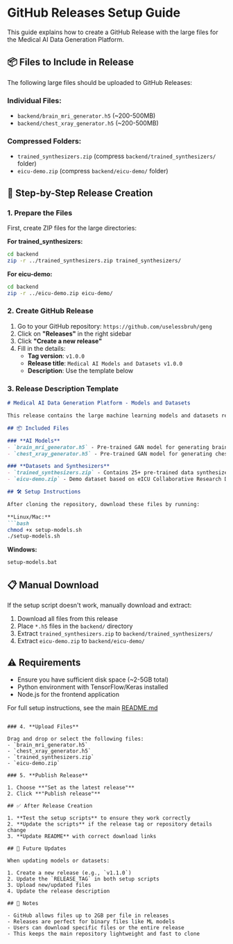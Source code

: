 # GitHub Releases Setup Guide

This guide explains how to create a GitHub Release with the large files for the Medical AI Data Generation Platform.

## 📦 Files to Include in Release

The following large files should be uploaded to GitHub Releases:

### **Individual Files:**
- `backend/brain_mri_generator.h5` (~200-500MB)
- `backend/chest_xray_generator.h5` (~200-500MB)

### **Compressed Folders:**
- `trained_synthesizers.zip` (compress `backend/trained_synthesizers/` folder)
- `eicu-demo.zip` (compress `backend/eicu-demo/` folder)

## 🚀 Step-by-Step Release Creation

### 1. **Prepare the Files**

First, create ZIP files for the large directories:

**For trained_synthesizers:**
```bash
cd backend
zip -r ../trained_synthesizers.zip trained_synthesizers/
```

**For eicu-demo:**
```bash
cd backend
zip -r ../eicu-demo.zip eicu-demo/
```

### 2. **Create GitHub Release**

1. Go to your GitHub repository: `https://github.com/uselessbruh/geng`
2. Click on **"Releases"** in the right sidebar
3. Click **"Create a new release"**
4. Fill in the details:
   - **Tag version**: `v1.0.0`
   - **Release title**: `Medical AI Models and Datasets v1.0.0`
   - **Description**: Use the template below

### 3. **Release Description Template**

```markdown
# Medical AI Data Generation Platform - Models and Datasets

This release contains the large machine learning models and datasets required for the Medical AI Data Generation Platform.

## 📦 Included Files

### **AI Models**
- `brain_mri_generator.h5` - Pre-trained GAN model for generating brain MRI images
- `chest_xray_generator.h5` - Pre-trained GAN model for generating chest X-ray images

### **Datasets and Synthesizers**
- `trained_synthesizers.zip` - Contains 25+ pre-trained data synthesizers for medical data generation
- `eicu-demo.zip` - Demo dataset based on eICU Collaborative Research Database

## 🛠️ Setup Instructions

After cloning the repository, download these files by running:

**Linux/Mac:**
```bash
chmod +x setup-models.sh
./setup-models.sh
```

**Windows:**
```cmd
setup-models.bat
```

## 📋 Manual Download

If the setup script doesn't work, manually download and extract:

1. Download all files from this release
2. Place `*.h5` files in the `backend/` directory
3. Extract `trained_synthesizers.zip` to `backend/trained_synthesizers/`
4. Extract `eicu-demo.zip` to `backend/eicu-demo/`

## ⚠️ Requirements

- Ensure you have sufficient disk space (~2-5GB total)
- Python environment with TensorFlow/Keras installed
- Node.js for the frontend application

For full setup instructions, see the main [README.md](https://github.com/uselessbruh/geng/blob/main/README.md)
```

### 4. **Upload Files**

Drag and drop or select the following files:
- `brain_mri_generator.h5`
- `chest_xray_generator.h5`
- `trained_synthesizers.zip`
- `eicu-demo.zip`

### 5. **Publish Release**

1. Choose **"Set as the latest release"**
2. Click **"Publish release"**

## ✅ After Release Creation

1. **Test the setup scripts** to ensure they work correctly
2. **Update the scripts** if the release tag or repository details change
3. **Update README** with correct download links

## 🔄 Future Updates

When updating models or datasets:

1. Create a new release (e.g., `v1.1.0`)
2. Update the `RELEASE_TAG` in both setup scripts
3. Upload new/updated files
4. Update the release description

## 📝 Notes

- GitHub allows files up to 2GB per file in releases
- Releases are perfect for binary files like ML models
- Users can download specific files or the entire release
- This keeps the main repository lightweight and fast to clone
